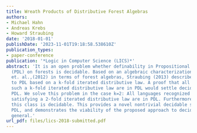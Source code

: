 ```yaml
---
title: Wreath Products of Distributive Forest Algebras
authors:
- Michael Hahn
- Andreas Krebs
- Howard Straubing
date: '2018-01-01'
publishDate: '2023-11-01T19:18:58.538610Z'
publication_types:
- paper-conference
publication: '*Logic in Computer Science (LICS)*'
abstract: 'It is an open problem whether definability in Propositional Dynamic Logic
  (PDL) on forests is decidable. Based on an algebraic characterization by Bojańczyk,
  et. al.,(2012) in terms of forest algebras, Straubing (2013) described an approach
  to PDL based on a k-fold iterated distributive law. A proof that all languages satisfying
  such a k-fold iterated distributive law are in PDL would settle decidability of
  PDL. We solve this problem in the case k=2: All languages recognized by forest algebras
  satisfying a 2-fold iterated distributive law are in PDL. Furthermore, we show that
  this class is decidable. This provides a novel nontrivial decidable subclass of
  PDL, and demonstrates the viability of the proposed approach to deciding PDL in
  general.'
url_pdf: files/lics-2018-submitted.pdf
---
```


